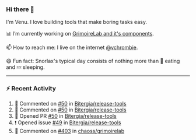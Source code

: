### Hi there 👋

I'm Venu. I love building tools that make boring tasks easy.

📊 I’m currently working on [GrimoireLab and it's components](https://chaoss.github.io/grimoirelab).

📫 How to reach me: I live on the internet [@vchrombie](https://www.google.co.in/search?q=vchrombie).

😄 Fun fact: Snorlax's typical day consists of nothing more than :doughnut: eating and :zzz: sleeping.

---

### :zap: Recent Activity

<!--RECENT_ACTIVITY:start-->
1. 💬 Commented on [#50](https://github.com/Bitergia/release-tools/pull/50#issuecomment-1161247981) in [Bitergia/release-tools](https://github.com/Bitergia/release-tools)
2. 💬 Commented on [#50](https://github.com/Bitergia/release-tools/pull/50#issuecomment-1160201133) in [Bitergia/release-tools](https://github.com/Bitergia/release-tools)
3. 💪 Opened PR [#50](https://github.com/Bitergia/release-tools/pull/50) in [Bitergia/release-tools](https://github.com/Bitergia/release-tools)
4. ❗️ Opened issue [#49](https://github.com/Bitergia/release-tools/issues/49) in [Bitergia/release-tools](https://github.com/Bitergia/release-tools)
5. 💬 Commented on [#403](https://github.com/chaoss/grimoirelab/issues/403#issuecomment-1159629851) in [chaoss/grimoirelab](https://github.com/chaoss/grimoirelab)
<!--RECENT_ACTIVITY:end-->

<!--
**vchrombie/vchrombie** is a ✨ _special_ ✨ repository because its `README.md` (this file) appears on your GitHub profile.

Here are some ideas to get you started:

- 🔭 I’m currently working on ...
- 🌱 I’m currently learning ...
- 👯 I’m looking to collaborate on ...
- 🤔 I’m looking for help with ...
- 💬 Ask me about ...
- 📫 How to reach me: ...
- 😄 Pronouns: ...
- ⚡ Fun fact: ...
-->
